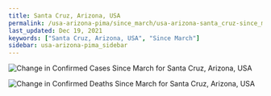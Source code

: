 ```yaml
---
title: Santa Cruz, Arizona, USA
permalink: /usa-arizona-pima/since_march/usa-arizona-santa_cruz-since_march.html
last_updated: Dec 19, 2021
keywords: ["Santa Cruz, Arizona, USA", "Since March"]
sidebar: usa-arizona-pima_sidebar
---
```


![Change in Confirmed Cases Since March for Santa Cruz, Arizona, USA](/covid_tracker/images/graphs/usa-arizona-santa_cruz-delta_confirmed-since_march_graph.png)

![Change in Confirmed Deaths Since March for Santa Cruz, Arizona, USA](/covid_tracker/images/graphs/usa-arizona-santa_cruz-delta_deaths-since_march_graph.png)
